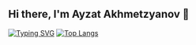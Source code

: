 ## Hi there, I'm Ayzat Akhmetzyanov 👋

[![Typing SVG](https://readme-typing-svg.herokuapp.com?color=%2336BCF7&lines=Welcome+to+my+channel)](https://git.io/typing-svg)
[![Top Langs](https://github-readme-stats.vercel.app/api/top-langs/?username=anuraghazra)](https://github.com/anuraghazra/github-readme-stats)

